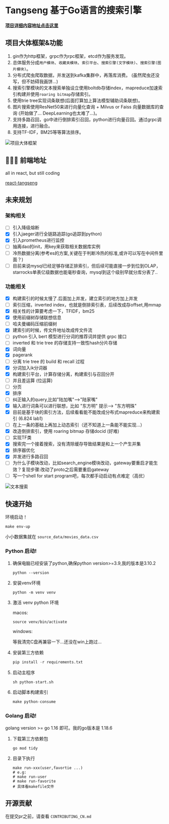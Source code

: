 # Tangseng 基于Go语言的搜索引擎

**[项目详细内容地址点击这里](https://cocainecong.github.io/tangseng/#/)**

## 项目大体框架&功能

1. gin作为http框架，grpc作为rpc框架，etcd作为服务发现。
2. 总体服务分成`用户模块`、`收藏夹模块`、`索引平台`、`搜索引擎(文字模块)`、`搜索引擎(图片模块)`。
3. 分布式爬虫爬取数据，并发送到kafka集群中，再落库消费。 (虽然爬虫还没写，但不妨碍我画饼...)
4. 搜索引擎模块的文本搜索单独设立使用boltdb存储index，mapreduce加速索引构建并使用`roaring bitmap`存储索引。
5. 使用trie tree实现词条联想(后面打算加上算法模型辅助词条联想)。
6. 图片搜索使用ResNet50来进行向量化查询 + Milvus or Faiss 向量数据库的查询 (开始做了... DeepLearning也太难了...)。
7. 支持多路召回，go中进行倒排索引召回，python进行向量召回。通过grpc调用连接，进行融合。
8. 支持TF-IDF，BM25等等算法排序。

![项目大体框架](docs/images/tangseng.png)

## 🧑🏻‍💻 前端地址

all in react, but still coding

[react-tangseng](https://github.com/CocaineCong/react-tangseng)

## 未来规划

### 架构相关

- [ ] 引入降级熔断
- [x] 引入jaeger进行全链路追踪(go追踪到python)
- [x] 引入prometheus进行监控
- [ ] 抽离dao的init，用key来获取相关数据库实例
- [ ] 冷热数据分离(参考es的方案,关键在于判断冷热的标准,或许可以写在中间件里面？)
- [ ] 目前来说mysql已经足够存储正排索引，但后续可能直接一步到位到OLAP，starrocks单表亿级数据也能毫秒查询，mysql到这个级别早就分库分表了..

### 功能相关

- [x] 构建索引的时候太慢了.后面加上并发，建立索引的地方加上并发
- [ ] 索引压缩，inverted index，也就是倒排索引表，后续改成存offset,用mmap
- [x] 相关性的计算要考虑一下，TFIDF，bm25
- [x] 使用前缀树存储联想信息
- [ ] 哈夫曼编码压缩前缀树
- [x] 建索引的时候，传文件地址改成传文件流
- [ ] python 引入 bert 模型进行分词的推荐词并提供 grpc 接口
- [ ] inverted 和 trie tree 的存储支持一致性hash分片存储
- [x] 词向量
- [x] pagerank
- [ ] 分离 trie tree 的 build 和 recall 过程
- [x] 分词加入ik分词器
- [x] 构建索引平台，计算存储分离，构建索引与召回分开
- [ ] 并且差运算 (位运算)
- [ ] 分页
- [x] 排序
- [ ] 纠正输入的query,比如"陆加嘴"-->"陆家嘴"
- [x] 输入进行词条可以进行联想，比如 "东方明" 提示--> "东方明珠"
- [x] 目前是基于块的索引方法，后续看看能不能改成分布式mapreduce来构建索引 (6.824 lab1)
- [ ] 在上一条的基础上再加上动态索引（还不知道上一条能不能实现...）
- [x] 改造倒排索引，使用 roaring bitmap 存储docid (好难)
- [ ] 实现TF类
- [x] 搜索完一个接着搜索，没有清除缓存导致结果是和上一个产生并集
- [x] 排序器优化
- [x] 并发进行多路召回
- [ ] 为什么子模块改动，比如search_engine模块改动，gateway要重启才能生效？复现步骤:改动了proto之后需要重启gateway
- [ ] 写一个shell for start program吧，每次都手动启动有点难定（高优）

![文本搜索](docs/images/text2text.jpg)

## 快速开始
   环境启动！

   ```shell
   make env-up
   ```

小小数据集就在 `source_data/movies_data.csv` 

### Python 启动!

1. 确保电脑已经安装了python,确保python version>=3.9,我的版本是3.10.2

    ```shell
    python --version
    ```

2. 安装venv环境

    ```shell
    python -m venv venv
    ```

3. 激活 venv python 环境
    
   macos:

    ```shell
    source venv/bin/activate
    ```

    windows:

    等我清完C盘再兼容一下...还没在win上跑过...

4. 安装第三方依赖

   ```python
   pip install -r requirements.txt
   ```
5. 启动主程序
   ```python
   sh python-start.sh
   ```
6. 启动脚本构建索引
    ```python
    make python-consume
    ```

### Golang 启动! 

golang version >= go 1.16 即可。我的go版本是 1.18.6

1. 下载第三方依赖包

    ```shell
    go mod tidy
    ```

2. 目录下执行

    ```shell
    make run-xxx(user,favortie ...)
    # e.g:
    # make run-user
    # make run-favorite
    # 具体看makefile文件
    ```

## 开源贡献

在提交pr之前，请查看 `CONTRIBUTING_CN.md`